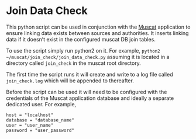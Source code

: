 # Join Data Check

This python script can be used in conjunction with the [Muscat](https://github.com/IntersectAustralia/muscat) application to ensure linking data exists between sources and authorities. It inserts linking data if it doesn’t exist in the configured muscat DB join tables.

To use the script simply run python2 on it. For example, `python2 ~/muscat/join_check/join_data_check.py` assuming it is located in a directory called `join_check` in the muscat root directory.

The first time the script runs it will create and write to a log file called `join_check.log` which will be appended to thereafter.

Before the script can be used it will need to be configured with the credentials of the Muscat application database and ideally a separate dedicated user. For example,
```
host = "localhost"
database = "database_name"
user = "user_name"
password = "user_password"
``` 